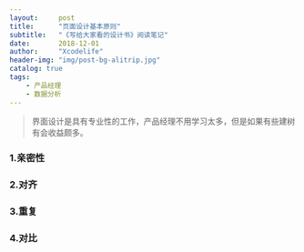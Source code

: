```yaml
---
layout:     post
title:      "页面设计基本原则"
subtitle:   "《写给大家看的设计书》阅读笔记"
date:       2018-12-01
author:     "Xcodelife"
header-img: "img/post-bg-alitrip.jpg"
catalog: true
tags:
    - 产品经理
    - 数据分析
---
```

> 界面设计是具有专业性的工作，产品经理不用学习太多，但是如果有些建树有会收益颇多。

### 1.亲密性



### 2.对齐



### 3.重复



### 4.对比












